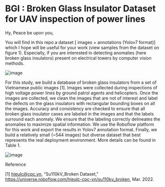# BGI : Broken Glass Insulator Dataset for UAV inspection of power lines

Hy, Peace be upon you,

You will find in this repo a dataset [ images + annotations (Yolov7 format)] which I hope will be useful for your work (view samples from the dataset on figure 1). Especially, if you are interested in detecting anomalies (here broken glass insulators) present on electrical towers by computer vision methods.

![image](https://user-images.githubusercontent.com/82882383/208425768-ed544869-8049-4236-abae-68d34c7be8f0.png)

For this study, we build a database of broken glass insulators from a set of Vietnamese public images [1]. Images were collected during inspections of high voltage power lines by ground patrol agents and helicopters.
Once the images are collected, we clean the images that are not of interest and label the defects on the glass insulators with rectangular bounding boxes on all the images. Accuracy and consistency are checked to ensure that all broken glass insulator cases are labeled in the images and that the labels surround each anomaly. We ensure that the labeling correctly delineates the anomalies to maximize spatial information. We use the Roboflow platform for this work and export the results in Yolov7 annotation format.
Finally, we build a relatively small (~544 images) but diverse dataset that best represents the real deployment environment. More details can be found in Table 1.

![image](https://user-images.githubusercontent.com/82882383/208422024-6d0c3b7d-45ca-4957-8402-9d51efce4a3e.png)

Reference

[1] hieulc@cpc.vn, “Su110kV_Broken Dataset,” https://universe.roboflow.com/hieulc-cpc-vn/su110kv_broken, Mar. 2022.
